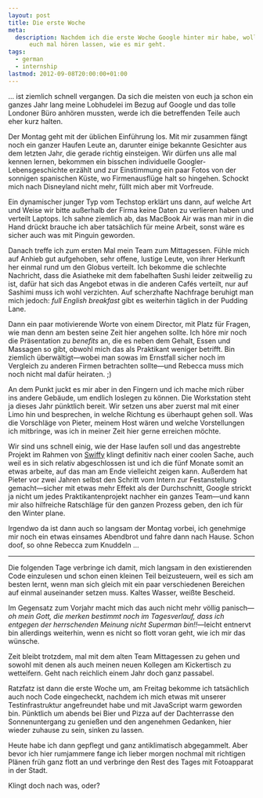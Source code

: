 ```yaml
---
layout: post
title: Die erste Woche
meta:
  description: Nachdem ich die erste Woche Google hinter mir habe, wollte ich
      euch mal hören lassen, wie es mir geht.
tags:
  - german
  - internship
lastmod: 2012-09-08T20:00:00+01:00
---
```


… ist ziemlich schnell vergangen. Da sich die meisten von euch ja schon ein
ganzes Jahr lang meine Lobhudelei im Bezug auf Google und das tolle Londoner
Büro anhören mussten, werde ich die betreffenden Teile auch eher kurz halten.

Der Montag geht mit der üblichen Einführung los. Mit mir zusammen fängt noch
ein ganzer Haufen Leute an, darunter einige bekannte Gesichter aus dem letzten
Jahr, die gerade richtig einsteigen. Wir dürfen uns alle mal kennen lernen,
bekommen ein bisschen individuelle Googler-Lebensgeschichte erzählt und zur
Einstimmung ein paar Fotos von der sonnigen spanischen Küste, wo Firmenausflüge
halt so hingehen. Schockt mich nach Disneyland nicht mehr, füllt mich aber mit
Vorfreude.

Ein dynamischer junger Typ vom Techstop erklärt uns dann, auf welche Art und
Weise wir bitte außerhalb der Firma keine Daten zu verlieren haben und verteilt
Laptops.  Ich sahne ziemlich ab, das MacBook Air was man mir in die Hand drückt
brauche ich aber tatsächlich für meine Arbeit, sonst wäre es sicher auch was
mit Pinguin geworden.

Danach treffe ich zum ersten Mal mein Team zum Mittagessen. Fühle mich auf
Anhieb gut aufgehoben, sehr offene, lustige Leute, von ihrer Herkunft her
einmal rund um den Globus verteilt. Ich bekomme die schlechte Nachricht, dass
die Asiatheke mit dem fabelhaften Sushi leider zeitweilig zu ist, dafür hat
sich das Angebot etwas in die anderen Cafés verteilt, nur auf Sashimi muss ich
wohl verzichten. Auf scherzhafte Nachfrage beruhigt man mich jedoch: *full
English breakfast* gibt es weiterhin täglich in der Pudding Lane.

Dann ein paar motivierende Worte von einem Director, mit Platz für Fragen, wie
man denn am besten seine Zeit hier angehen sollte. Ich höre mir noch die
Präsentation zu *benefits* an, die es neben dem Gehalt, Essen und Massagen so
gibt, obwohl mich das als Praktikant weniger betrifft. Bin ziemlich
überwältigt—wobei man sowas im Ernstfall sicher noch im Vergleich zu anderen
Firmen betrachten sollte—und Rebecca muss mich noch nicht mal dafür heiraten.
;)

An dem Punkt juckt es mir aber in den Fingern und ich mache mich rüber ins
andere Gebäude, um endlich loslegen zu können. Die Workstation steht ja dieses
Jahr pünktlich bereit. Wir setzen uns aber zuerst mal mit einer Limo hin und
besprechen, in welche Richtung es überhaupt gehen soll. Was die Vorschläge von
Pieter, meinem Host wären und welche Vorstellungen ich mitbringe, was ich in
meiner Zeit hier gerne erreichen möchte.

Wir sind uns schnell einig, wie der Hase laufen soll und das angestrebte
Projekt im Rahmen von
[Swiffy](https://www.google.com/doubleclick/studio/swiffy/) klingt definitiv
nach einer coolen Sache, auch weil es in sich relativ abgeschlossen ist und ich
die fünf Monate somit an etwas arbeite, auf das man am Ende vielleicht zeigen
kann. Außerdem hat Pieter vor zwei Jahren selbst den Schritt vom Intern zur
Festanstellung gemacht—sicher mit etwas mehr Effekt als der Durchschnitt,
Google strickt ja nicht um jedes Praktikantenprojekt nachher ein ganzes
Team—und kann mir also hilfreiche Ratschläge für den ganzen Prozess geben, den
ich für den Winter plane.

Irgendwo da ist dann auch so langsam der Montag vorbei, ich genehmige mir noch
ein etwas einsames Abendbrot und fahre dann nach Hause. Schon doof, so ohne
Rebecca zum Knuddeln …

---

Die folgenden Tage verbringe ich damit, mich langsam in den existierenden Code
einzulesen und schon einen kleinen Teil beizusteuern, weil es sich am besten
lernt, wenn man sich gleich mit ein paar verschiedenen Bereichen auf einmal
auseinander setzen muss. Kaltes Wasser, weißte Bescheid.

Im Gegensatz zum Vorjahr macht mich das auch nicht mehr völlig panisch—*oh mein
Gott, die merken bestimmt noch im Tagesverlauf, dass ich entgegen der
herrschenden Meinung nicht Superman bin!!*—leicht entnervt bin allerdings
weiterhin, wenn es nicht so flott voran geht, wie ich mir das wünsche.

Zeit bleibt trotzdem, mal mit dem alten Team Mittagessen zu gehen und sowohl
mit denen als auch meinen neuen Kollegen am Kickertisch zu wetteifern. Geht
nach reichlich einem Jahr doch ganz passabel.

Ratzfatz ist dann die erste Woche um, am Freitag bekomme ich tatsächlich auch
noch Code eingecheckt, nachdem ich mich etwas mit unserer Testinfrastruktur
angefreundet habe und mit JavaScript warm geworden bin. Pünktlich um abends bei
Bier und Pizza auf der Dachterrasse den Sonnenuntergang zu genießen und den
angenehmen Gedanken, hier wieder zuhause zu sein, sinken zu lassen.

Heute habe ich dann gepflegt und ganz antiklimatisch abgegammelt. Aber bevor
ich hier rumjammere fange ich lieber morgen nochmal mit richtigen Plänen früh
ganz flott an und verbringe den Rest des Tages mit Fotoapparat in der Stadt.

Klingt doch nach was, oder?
